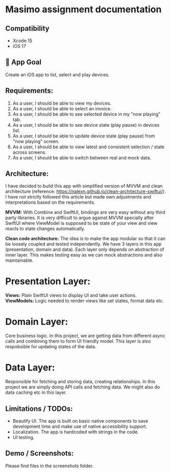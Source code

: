 # Masimo assignment documentation

## Compatibility 
- Xcode 15
- iOS 17


## 📱 App Goal
Create an iOS app to list, select and play devices.


## Requirements:
1. As a user, I should be able to view my devices.
2. As a user, I should be able to select an invoice.
3. As a user, I should be able to see selected device in my "now playing" tab.
4. As a user, I should be able to see device state (play pause) in devices list.
5. As a user, I should be able to update device state (play pause) from "now playing" screen.
6. As a user, I should be able to view latest and consistent selection / state across screens.
7. As a user, I should be able to switch between real and mock data.


## Architecture:
I have decided to build this app with simplified version of MVVM and clean architecture (reference: https://nalexn.github.io/clean-architecture-swiftui/). I have not strictly followed this article but made own adjustments and interpretations based on the requirements.

**MVVM:** With Combine and SwiftUI, bindings are very easy without any third party libraries. It is very difficult to argue against MVVM specially after SwiftUI where ViewModel is supposed to be state of your view and view reacts to state changes automatically.

**Clean code architecture:** The idea is to make the app modular so that it can be loosely coupled and tested independently. We have 3 layers in this app (presentation, domain and data). Each layer only depends on abstraction of inner layer. This makes testing easy as we can mock abstractions and also maintainable.

# Presentation Layer:
**Views:** Plain SwiftUI views to display UI and take user actions.
**ViewModels:** Logic needed to render views like set states, format data etc.

# Domain Layer:
Core business logic. In this project, we are getting data from different async calls and combining them to form UI friendly model. This layer is also respobsible for updating states of the data.

# Data Layer:
Responsible for fetching and storing data, creating relationships. In this project we are simply doing API calls and fetching data. We might also do data caching etc in this layer.


## Limitations / TODOs:
- Beautify UI. The app is built on basic native components to save development time and make use of native accessibility support.
- Localization. The app is hardcoded with strings in the code.
- UI testing.


## Demo / Screenshots:

Please find files in the screenshots folder.

